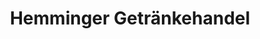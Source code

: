 ---
title: "Hemminger Getränkehandel"
url: /esslingen-am-neckar/hemminger-getraenkehandel/
shop: Getränke
---